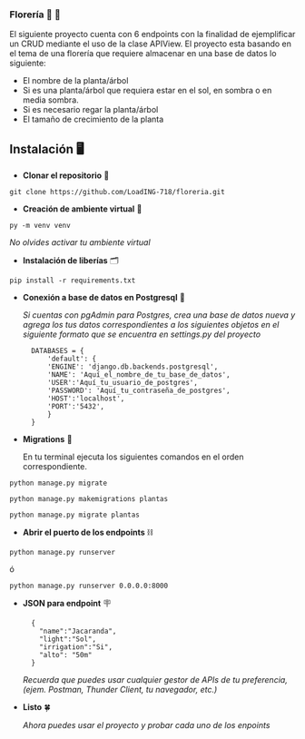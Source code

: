 ### Florería :sunflower: :white_flower:

El siguiente proyecto cuenta con 6 endpoints con la finalidad de ejemplificar un CRUD mediante el uso de la clase APIView. El proyecto esta basando en el tema de una florería que requiere almacenar en una base de datos lo siguiente:

- El nombre de la planta/árbol
- Si es una planta/árbol que requiera estar en el sol, en sombra o en media sombra.
- Si es necesario regar la planta/árbol
- El tamaño de crecimiento de la planta

## Instalación :desktop_computer:

+ **Clonar el repositorio** :link:
  
`git clone https://github.com/LoadING-718/floreria.git`
  
+ **Creación de ambiente virtual** :wrench:
 
`py -m venv venv`

  
  _No olvides activar tu ambiente virtual_
  
+ **Instalación de liberías** :card_index_dividers:

`pip install -r requirements.txt`
  
+ **Conexión a base de datos en Postgresql**  :electric_plug: <br>

  _Si cuentas con pgAdmin para Postgres, crea una base de datos nueva y agrega los tus datos correspondientes a los siguientes objetos en el siguiente formato que se encuentra en settings.py del proyecto_ 
        
        
        DATABASES = {
            'default': {
            'ENGINE': 'django.db.backends.postgresql',
            'NAME': 'Aquí_el_nombre_de_tu_base_de_datos',
            'USER':'Aquí_tu_usuario_de_postgres',
            'PASSWORD': 'Aquí_tu_contraseña_de_postgres',
            'HOST':'localhost',
            'PORT':'5432',
            }
        }

+ **Migrations** :page_with_curl:


  En tu terminal ejecuta los siguientes comandos en el orden correspondiente.
  
`python manage.py migrate`

`python manage.py makemigrations plantas`

`python manage.py migrate plantas`


+ **Abrir el puerto de los endpoints** :chains:

`python manage.py runserver`

ó 
  
`python manage.py runserver 0.0.0.0:8000`
  
+ **JSON para endpoint**  :placard:
 
        {
          "name":"Jacaranda",
          "light":"Sol",
          "irrigation":"Si",
          "alto": "50m"
        }

  _Recuerda que puedes usar cualquier gestor de APIs de tu preferencia, (ejem. Postman, Thunder Client, tu navegador, etc.)_  
  
+ **Listo** :four_leaf_clover:

  _Ahora puedes usar el proyecto y probar cada uno de los enpoints_

